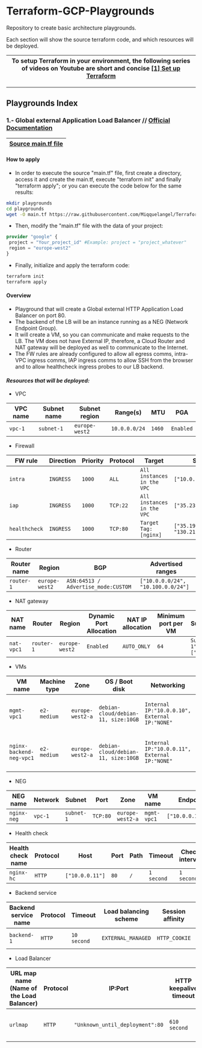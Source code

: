 # Terraform-GCP-Playgrounds

Repository to create basic architecture playgrounds.

Each section will show the source terraform code, and which resources will be deployed. 

To setup Terraform in your environment, the following series of videos on Youtube are short and concise [[1] Set up Terraform](https://www.youtube.com/watch?v=nvV6yobU710&list=PLpZQVidZ65jO_wtOpLv-HmC9uJgTRB8GT)|
|---|


---

## Playgrounds Index

### 1.- Global external Application Load Balancer // [Official Documentation](https://cloud.google.com/load-balancing/docs/https)
|[Source main.tf file](https://github.com/Miqquelangel/Terraform-GCP/blob/maste/Global%20external%20Application%20Load%20Balancer/main.tf)|
|---|

#### How to apply
* In order to execute the source "main.tf" file, first create a directory, access it and create the main.tf, execute "terraform init" and finally "terraform apply"; or you can execute the code below for the same results:
```bash
mkdir playgrounds 
cd playgrounds 
wget -O main.tf https://raw.githubusercontent.com/Miqquelangel/Terraform-GCP/maste/Global%20external%20Application%20Load%20Balancer/main.tf
```
* Then, modify the "main.tf" file with the data of your project:
```terraform
provider "google" {
 project = "Your_project_id" #Example: project = "project_whatever"
 region = "europe-west2"
}
```
* Finally, initialize and apply the terraform code:
```bash
terraform init
terraform apply
```
#### Overview

* Playground that will create a Global external HTTP Application Load Balancer on port 80.
* The backend of the LB will be an instance running as a NEG (Network Endpoint Group).
* It will create a VM, so you can communicate and make requests to the LB. The VM does not have External IP, therefore, a Cloud Router and NAT gateway will be deployed as well to communicate to the Internet.
* The FW rules are already configured to allow all egress comms, intra-VPC ingress comms, IAP ingress comms to allow SSH from the browser and to allow healthcheck ingress probes to our LB backend.
  
#### _Resources that will be deployed:_

* VPC
  
VPC name | Subnet name| Subnet region | Range(s) | MTU | PGA |
--- | --- | --- | --- | --- | --- |
`vpc-1` | `subnet-1` | `europe-west2` | `10.0.0.0/24` | `1460` | `Enabled` | 

* Firewall

FW rule | Direction | Priority | Protocol | Target | Source | Destination | Logging | Description |
--- | --- | --- | --- | --- | --- | --- | --- | --- |
`intra` | `INGRESS` | `1000` | `ALL` | `All instances in the VPC` | `["10.0.0.0/24"]` | `["10.0.0.0/24"]` | `Enabled` | `Allow intra-VPC traffic` | 
`iap` | `INGRESS` | `1000` | `TCP:22` | `All instances in the VPC` | `["35.235.240.0/20"]` | `["10.0.0.0/24"]` | `Enabled` | `Allow IAP for browser SSH` | 
`healthcheck` | `INGRESS` | `1000` | `TCP:80` | `Target Tag:[nginx]` | `["35.191.0.0/16", "130.211.0.0/22"]` | `Target Tag:[nginx]` | `Enabled` | `Allow healthcheck` | 

* Router
  
Router name | Region | BGP | Advertised ranges |
--- | --- | --- | --- |
`router- 1` | `europe-west2` | `ASN:64513 / Advertise_mode:CUSTOM` | `["10.0.0.0/24", "10.100.0.0/24"]` |

* NAT gateway
  
NAT name | Router | Region | Dynamic Port Allocation | NAT IP allocation | Minimum port per VM | Subnets to NAT | Logging |
--- | --- | --- | --- | --- | --- | --- | --- |
`nat-vpc1` | `router-1` | `europe-west2` | `Enabled` | `AUTO_ONLY` | `64` | `Subnet:"subnet-1", ["10.0.0.0/24"]` | `Enabled` |

* VMs
  
VM name | Machine type | Zone | OS / Boot disk | Networking | Tags | Labels | IP forwarding | Hostname | Metadata startup script | Service account | 
--- | --- | --- | --- | --- | --- | --- | --- |--- | --- | --- |
`mgmt-vpc1` | `e2-medium` | `europe-west2-a` | `debian-cloud/debian-11, size:10GB` | `Internal IP:"10.0.0.10", External IP:"NONE"` | `mgmtvpc1` | `mgmt = "vpc-1"` | `Enabled` | `"mgmt-vpc1.internal"` | `"apt install apache2 -y; apt install tcpdump -y"` | `Default compute SA, scopes=["cloud-platform"]` | 
`nginx-backend-neg-vpc1` | `e2-medium` | `europe-west2-a` | `debian-cloud/debian-11, size:10GB` | `Internal IP:"10.0.0.11", External IP:"NONE"` | `nginx` | `backend = "nginx"` | `Enabled` | `"backend-nginx-neg-vpc1.internal"` | `"apt install apache2 -y; apt install tcpdump -y; echo 'tusmuertos' > /var/www/html/index.html"` | `Default compute SA, scopes=["cloud-platform"]` | 

* NEG
  
NEG name | Network | Subnet | Port | Zone | VM name | Endpoint |
--- | --- | --- | --- | --- | --- | --- |
`nginx-neg` | `vpc-1` | `subnet-1` | `TCP:80` | `europe-west2-a` | `mgmt-vpc1` | `["10.0.0.11:80"]` |

* Health check
  
Health check name | Protocol | Host | Port | Path | Timeout | Check interval | Healthy threshold | Unhealthy threshold | Logging |
--- | --- | --- | --- | --- | --- | --- | --- | --- | --- |
`nginx-hc` | `HTTP` | `["10.0.0.11"]` | `80` | `/` | `1 second` | `1 second` | `2` | `5` | `Enabled` |

* Backend service
  
Backend service name | Protocol | Timeout | Load balancing scheme | Session affinity | Custom resquest header | Custom response header | Backend NEG | Balancing mode | Health check name | Logging |
--- | --- | --- | --- | --- | --- | --- | --- | --- | --- | ---|
`backend-1` | `HTTP` | `10 second` | `EXTERNAL_MANAGED` | `HTTP_COOKIE` | `["host: jaja"]` | `["lala: lala"]` | `nginx-neg` | `"RATE":1000 per endpoint` | `nginx-hc` | `Enabled` |

* Load Balancer 

URL map name (Name of the Load Balancer) | Protocol  | IP:Port | HTTP keepalive timeout | Routing rules (Hosts;Paths;Backend) |
--- | --- | --- | --- | --- |
`urlmap` | `HTTP` | `"Unknown_until_deployment":80` | `610 second` | `["mysite.com;/home;backend-1"], ["mysite.com;/*;backend-1"], ["All unmatched;All unmatched;backend-1"]` |
</details>
